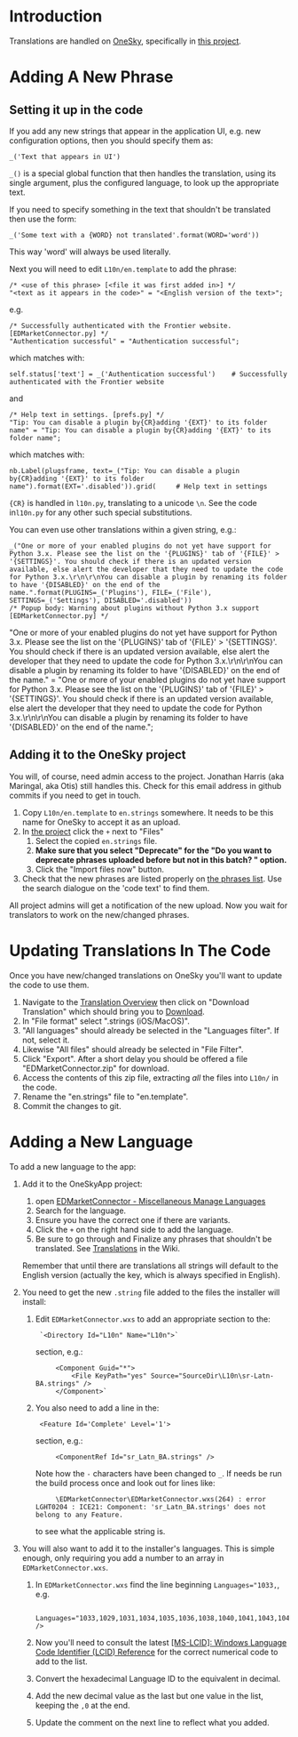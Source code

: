 Introduction
===
Translations are handled on [OneSky](https://oneskyapp.com/), specifically in [this project](https://marginal.oneskyapp.com/collaboration/project/52710).

Adding A New Phrase
===
Setting it up in the code
---
If you add any new strings that appear in the application UI, e.g. new configuration options, then you should specify them as:

	_('Text that appears in UI')
`_()` is a special global function that then handles the translation, using its single argument, plus the configured language, to look up the appropriate text. 

If you need to specify something in the text that shouldn't be translated then use the form:

	_('Some text with a {WORD} not translated'.format(WORD='word'))
This way 'word' will always be used literally.

Next you will need to edit `L10n/en.template` to add the phrase:

	/* <use of this phrase> [<file it was first added in>] */
	"<text as it appears in the code>" = "<English version of the text>";
e.g.

	/* Successfully authenticated with the Frontier website. [EDMarketConnector.py] */
	"Authentication successful" = "Authentication successful";
which matches with:

	self.status['text'] = _('Authentication successful')    # Successfully authenticated with the Frontier website

and

	/* Help text in settings. [prefs.py] */
	"Tip: You can disable a plugin by{CR}adding '{EXT}' to its folder name" = "Tip: You can disable a plugin by{CR}adding '{EXT}' to its folder name";
which matches with:

	nb.Label(plugsframe, text=_("Tip: You can disable a plugin by{CR}adding '{EXT}' to its folder name").format(EXT='.disabled')).grid(     # Help text in settings
`{CR}` is handled in `l10n.py`, translating to a unicode `\n`.  See the code in`l10n.py` for any other such special substitutions.

You can even use other translations within a given string, e.g.:

	_("One or more of your enabled plugins do not yet have support for Python 3.x. Please see the list on the '{PLUGINS}' tab of '{FILE}' > '{SETTINGS}'. You should check if there is an updated version available, else alert the developer that they need to update the code for Python 3.x.\r\n\r\nYou can disable a plugin by renaming its folder to have '{DISABLED}' on the end of the name.".format(PLUGINS=_('Plugins'), FILE=_('File'), SETTINGS=_('Settings'), DISABLED='.disabled'))
	/* Popup body: Warning about plugins without Python 3.x support [EDMarketConnector.py] */
"One or more of your enabled plugins do not yet have support for Python 3.x. Please see the list on the '{PLUGINS}' tab of '{FILE}' > '{SETTINGS}'. You should check if there is an updated version available, else alert the developer that they need to update the code for Python 3.x.\r\n\r\nYou can disable a plugin by renaming its folder to have '{DISABLED}' on the end of the name." = "One or more of your enabled plugins do not yet have support for Python 3.x. Please see the list on the '{PLUGINS}' tab of '{FILE}' > '{SETTINGS}'. You should check if there is an updated version available, else alert the developer that they need to update the code for Python 3.x.\r\n\r\nYou can disable a plugin by renaming its folder to have '{DISABLED}' on the end of the name.";

Adding it to the OneSky project
---
You will, of course, need admin access to the project.  Jonathan Harris (aka Maringal, aka Otis) still handles this.  Check for this email address in github commits if you need to get in touch.

1. Copy `L10n/en.template` to `en.strings` somewhere.  It needs to be this name for OneSky to accept it as an upload.
1. In [the project](https://marginal.oneskyapp.com/admin/page/list/project/52710) click the `+` next to "Files"
	1. Select the copied `en.strings` file.
	1. **Make sure that you select "Deprecate" for the "Do you want to deprecate phrases uploaded before but not in this batch? " option.**
	1. Click the "Import files now" button.
1. Check that the new phrases are listed properly on [the phrases list](https://marginal.oneskyapp.com/admin/phrase/list/project/52710).  Use the search dialogue on the 'code text' to find them.

All project admins will get a notification of the new upload.  Now you wait for translators to work on the new/changed phrases.

Updating Translations In The Code
===
Once you have new/changed translations on OneSky you'll want to update the code to use them.

1. Navigate to the [Translation Overview](https://marginal.oneskyapp.com/admin/project/dashboard/project/52710) then click on "Download Translation" which should bring you to [Download](https://marginal.oneskyapp.com/admin/export/phrases/project/52710).
1. In "File format" select ".strings (iOS/MacOS)".
1. "All languages" should already be selected in the "Languages filter".  If not, select it.
1. Likewise "All files" should already be selected in "File Filter".
1. Click "Export".  After a short delay you should be offered a file "EDMarketConnector.zip" for download.
1. Access the contents of this zip file, extracting *all* the files into `L10n/` in the code.
1. Rename the "en.strings" file to "en.template".
1. Commit the changes to git.

Adding a New Language
===
To add a new language to the app:

1. Add it to the OneSkyApp project:
    1. open [EDMarketConnector - Miscellaneous Manage Languages](https://marginal.oneskyapp.com/admin/project/languages/project/52710)
    1. Search for the language.
    1. Ensure you have the correct one if there are variants.
    1. Click the `+` on the right hand side to add the language.
    1. Be sure to go through and Finalize any phrases that shouldn't be translated.  See [Translations]() in the Wiki.

    Remember that until there are translations all strings will default to the English version (actually the key, which is always specified in English).

1. You need to get the new `.string` file added to the files the installer will install:
    1. Edit `EDMarketConnector.wxs` to add an appropriate section to the:
    
            `<Directory Id="L10n" Name="L10n">`
       section, e.g.:
       
                <Component Guid="*">
		            <File KeyPath="yes" Source="SourceDir\L10n\sr-Latn-BA.strings" />
                </Component>`
    1. You also need to add a line in the:
    
            <Feature Id='Complete' Level='1'>
    
        section, e.g.:
    
                <ComponentRef Id="sr_Latn_BA.strings" />
        Note how the `-` characters have been changed to `_`.  If needs be run the build process once and look out for
        lines like:
     
                \EDMarketConnector\EDMarketConnector.wxs(264) : error LGHT0204 : ICE21: Component: 'sr_Latn_BA.strings' does not belong to any Feature.
        to see what the applicable string is.

1. You will also want to add it to the installer's languages.  This is simple enough, only requiring you add a number to an array in `EDMarketConnector.wxs`.

    1. In `EDMarketConnector.wxs` find the line beginning `Languages="1033,`, e.g.

    		Languages="1033,1029,1031,1034,1035,1036,1038,1040,1041,1043,1045,1046,1049,1058,1062,2052,2070,2074,6170,0" />
    1. Now you'll need to consult the latest [[MS-LCID]: Windows Language Code Identifier (LCID) Reference](https://docs.microsoft.com/en-us/openspecs/windows_protocols/ms-lcid/70feba9f-294e-491e-b6eb-56532684c37f) for the correct numerical code to add to the list.
    1. Convert the hexadecimal Language ID to the equivalent in decimal.
    1. Add the new decimal value as the last but one value in the list, keeping the `,0` at the end.
    1. Update the comment on the next line to reflect what you added.
